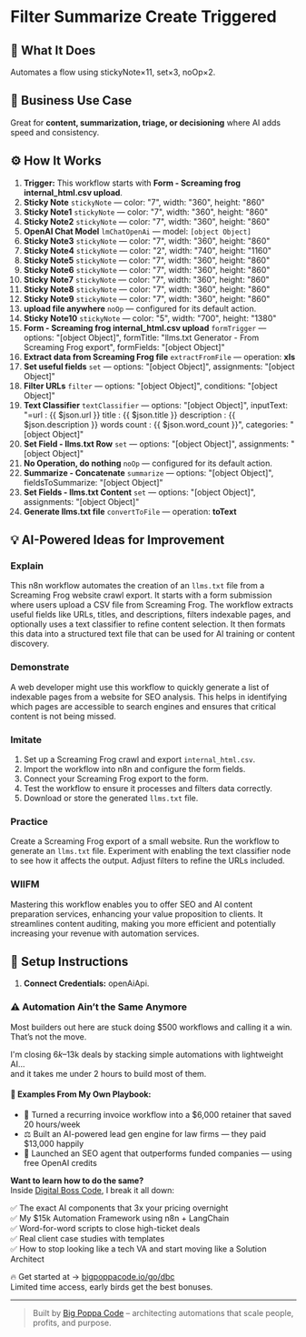 # Filter Summarize Create Triggered
  ## 🚀 What It Does
  Automates a flow using stickyNote×11, set×3, noOp×2.
  
  ## 💼 Business Use Case
  Great for **content, summarization, triage, or decisioning** where AI adds speed and consistency.
  
  ## ⚙️ How It Works
  1. **Trigger:** This workflow starts with **Form - Screaming frog internal_html.csv upload**.
  2. **Sticky Note** `stickyNote` — color: "7", width: "360", height: "860"
3. **Sticky Note1** `stickyNote` — color: "7", width: "360", height: "860"
4. **Sticky Note2** `stickyNote` — color: "7", width: "360", height: "860"
5. **OpenAI Chat Model** `lmChatOpenAi` — model: `[object Object]`
6. **Sticky Note3** `stickyNote` — color: "7", width: "360", height: "860"
7. **Sticky Note4** `stickyNote` — color: "2", width: "740", height: "1160"
8. **Sticky Note5** `stickyNote` — color: "7", width: "360", height: "860"
9. **Sticky Note6** `stickyNote` — color: "7", width: "360", height: "860"
10. **Sticky Note7** `stickyNote` — color: "7", width: "360", height: "860"
11. **Sticky Note8** `stickyNote` — color: "7", width: "360", height: "860"
12. **Sticky Note9** `stickyNote` — color: "7", width: "360", height: "860"
13. **upload file anywhere** `noOp` — configured for its default action.
14. **Sticky Note10** `stickyNote` — color: "5", width: "700", height: "1380"
15. **Form - Screaming frog internal_html.csv upload** `formTrigger` — options: "[object Object]", formTitle: "llms.txt Generator - From Screaming Frog export", formFields: "[object Object]"
16. **Extract data from Screaming Frog file** `extractFromFile` — operation: **xls**
17. **Set useful fields** `set` — options: "[object Object]", assignments: "[object Object]"
18. **Filter URLs** `filter` — options: "[object Object]", conditions: "[object Object]"
19. **Text Classifier** `textClassifier` — options: "[object Object]", inputText: "=url : {{ $json.url }}
title : {{ $json.title }}
description : {{ $json.description }}
words count : {{ $json.word_count }}", categories: "[object Object]"
20. **Set Field - llms.txt Row** `set` — options: "[object Object]", assignments: "[object Object]"
21. **No Operation, do nothing** `noOp` — configured for its default action.
22. **Summarize - Concatenate** `summarize` — options: "[object Object]", fieldsToSummarize: "[object Object]"
23. **Set Fields - llms.txt Content** `set` — options: "[object Object]", assignments: "[object Object]"
24. **Generate llms.txt file** `convertToFile` — operation: **toText**
  
  ## 💡 AI-Powered Ideas for Improvement
  ### Explain
This n8n workflow automates the creation of an `llms.txt` file from a Screaming Frog website crawl export. It starts with a form submission where users upload a CSV file from Screaming Frog. The workflow extracts useful fields like URLs, titles, and descriptions, filters indexable pages, and optionally uses a text classifier to refine content selection. It then formats this data into a structured text file that can be used for AI training or content discovery.

### Demonstrate
A web developer might use this workflow to quickly generate a list of indexable pages from a website for SEO analysis. This helps in identifying which pages are accessible to search engines and ensures that critical content is not being missed.

### Imitate
1. Set up a Screaming Frog crawl and export `internal_html.csv`.
2. Import the workflow into n8n and configure the form fields.
3. Connect your Screaming Frog export to the form.
4. Test the workflow to ensure it processes and filters data correctly.
5. Download or store the generated `llms.txt` file.

### Practice
Create a Screaming Frog export of a small website. Run the workflow to generate an `llms.txt` file. Experiment with enabling the text classifier node to see how it affects the output. Adjust filters to refine the URLs included.

### WIIFM
Mastering this workflow enables you to offer SEO and AI content preparation services, enhancing your value proposition to clients. It streamlines content auditing, making you more efficient and potentially increasing your revenue with automation services.
  
  ## 🔧 Setup Instructions
  1. **Connect Credentials:** openAiApi.
  
### ⚠️ Automation Ain’t the Same Anymore

Most builders out here are stuck doing $500 workflows and calling it a win.  
That’s not the move.  

I'm closing $6k–$13k deals by stacking simple automations with lightweight AI...  
and it takes me under 2 hours to build most of them.

#### 🧠 Examples From My Own Playbook:
- 🔁 Turned a recurring invoice workflow into a $6,000 retainer that saved 20 hours/week  
- ⚖️ Built an AI-powered lead gen engine for law firms — they paid $13,000 happily  
- 🚀 Launched an SEO agent that outperforms funded companies — using free OpenAI credits  

**Want to learn how to do the same?**  
Inside [Digital Boss Code](https://bigpoppacode.io/go/dbc), I break it all down:

✅ The exact AI components that 3x your pricing overnight  
✅ My $15k Automation Framework using n8n + LangChain  
✅ Word-for-word scripts to close high-ticket deals  
✅ Real client case studies with templates  
✅ How to stop looking like a tech VA and start moving like a Solution Architect  

🔥 Get started at → [bigpoppacode.io/go/dbc](https://bigpoppacode.io/go/dbc)  
Limited time access, early birds get the best bonuses.

---
> Built by [Big Poppa Code](https://bigpoppacode.io) – architecting automations that scale people, profits, and purpose.
  